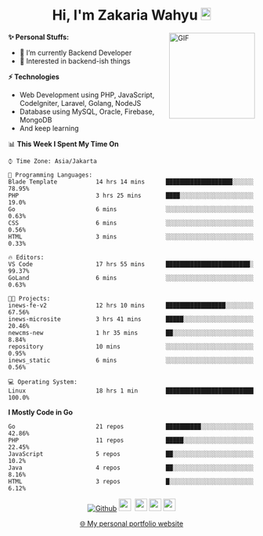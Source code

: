 <h1 align="center">Hi, I'm Zakaria Wahyu <img src="https://github.com/TheDudeThatCode/TheDudeThatCode/blob/master/Assets/Hi.gif" width="20px" height="25px"></h1>

<img align="right" alt="GIF" height="175px" src="https://www.nayakapratama.co.id/wp-content/uploads/2019/07/Website-Maintenance.gif" />

**✨ Personal Stuffs:**
- 🔭 I’m currently Backend Developer
- 🌱 Interested in backend-ish things

**⚡ Technologies**
- Web Development using PHP, JavaScript, CodeIgniter, Laravel, Golang, NodeJS
- Database using MySQL, Oracle, Firebase, MongoDB
- And keep learning

<!--START_SECTION:waka-->
📊 **This Week I Spent My Time On** 

```text
⌚︎ Time Zone: Asia/Jakarta

💬 Programming Languages: 
Blade Template           14 hrs 14 mins      ███████████████████░░░░░░   78.95% 
PHP                      3 hrs 25 mins       ████░░░░░░░░░░░░░░░░░░░░░   19.0% 
Go                       6 mins              ░░░░░░░░░░░░░░░░░░░░░░░░░   0.63% 
CSS                      6 mins              ░░░░░░░░░░░░░░░░░░░░░░░░░   0.56% 
HTML                     3 mins              ░░░░░░░░░░░░░░░░░░░░░░░░░   0.33%

🔥 Editors: 
VS Code                  17 hrs 55 mins      ████████████████████████░   99.37% 
GoLand                   6 mins              ░░░░░░░░░░░░░░░░░░░░░░░░░   0.63%

🐱‍💻 Projects: 
inews-fe-v2              12 hrs 10 mins      █████████████████░░░░░░░░   67.56% 
inews-microsite          3 hrs 41 mins       █████░░░░░░░░░░░░░░░░░░░░   20.46% 
newcms-new               1 hr 35 mins        ██░░░░░░░░░░░░░░░░░░░░░░░   8.84% 
repository               10 mins             ░░░░░░░░░░░░░░░░░░░░░░░░░   0.95% 
inews_static             6 mins              ░░░░░░░░░░░░░░░░░░░░░░░░░   0.56%

💻 Operating System: 
Linux                    18 hrs 1 min        █████████████████████████   100.0%

```

**I Mostly Code in Go** 

```text
Go                       21 repos            ██████████░░░░░░░░░░░░░░░   42.86% 
PHP                      11 repos            █████░░░░░░░░░░░░░░░░░░░░   22.45% 
JavaScript               5 repos             ██░░░░░░░░░░░░░░░░░░░░░░░   10.2% 
Java                     4 repos             ██░░░░░░░░░░░░░░░░░░░░░░░   8.16% 
HTML                     3 repos             █░░░░░░░░░░░░░░░░░░░░░░░░   6.12%

```



<!--END_SECTION:waka-->

<p align="center">
<a href="https://github.com/zakariawahyu" target="_blank"><img alt="Github" src="https://img.shields.io/badge/GitHub-%2312100E.svg?&style=for-the-badge&logo=Github&logoColor=white" /></a>
<a href="https://www.twitter.com/_zakariawahyu"><img src="https://img.shields.io/badge/twitter-%231DA1F2.svg?&style=for-the-badge&logo=twitter&logoColor=white" height=25></a> 
<a href="https://www.linkedin.com/in/zakariawahyu"><img src="https://img.shields.io/badge/linkedin-%230077B5.svg?&style=for-the-badge&logo=linkedin&logoColor=white" height=25></a> 
<a href="https://www.instagram.com/_zakariawahyu"><img src="https://img.shields.io/badge/instagram-%23E4405F.svg?&style=for-the-badge&logo=instagram&logoColor=white" height=25></a>
<a href="https://medium.com/@zakariawahyu"><img src="https://img.shields.io/badge/Medium-12100E?style=for-the-badge&logo=medium&logoColor=white" height=25></a>
</p>
<p align="center"><a href="https://www.zakariawahyu.com" target="_blank">🌐 My personal portfolio website</a></p>
